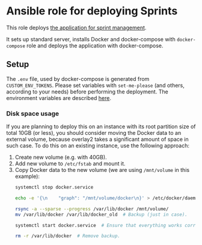 Ansible role for deploying Sprints
============================================================

This role deploys [the application for sprint management][1].

It sets up standard server, installs Docker and docker-compose with `docker-compose` role
and deploys the application with docker-compose.

## Setup
The `.env` file, used by docker-compose is generated from `CUSTOM_ENV_TOKENS`.
Please set variables with `set-me-please` (and others, according to your needs) before performing the deployment.
The environment variables are described [here][2].

### Disk space usage
If you are planning to deploy this on an instance with its root partition size of total 10GB (or less),
you should consider moving the Docker data to an external volume, because overlay2 takes a significant amount of space
in such case. To do this on an existing instance, use the following approach:
1. Create new volume (e.g. with 40GB).
1. Add new volume to `/etc/fstab` and mount it.
1. Copy Docker data to the new volume (we are using `/mnt/volume` in this example):
   ```bash
   systemctl stop docker.service
   
   echo -e '{\n    "graph": "/mnt/volume/docker\n}' > /etc/docker/daemon.json
   
   rsync -a --sparse --progress /var/lib/docker /mnt/volume/
   mv /var/lib/docker /var/lib/docker_old  # Backup (just in case).
   
   systemctl start docker.service  # Ensure that everything works correctly now.
   
   rm -r /var/lib/docker  # Remove backup.
   ```

[1]: https://github.com/open-craft/sprints
[2]: https://github.com/open-craft/sprints/blob/master/config/settings/base.py

